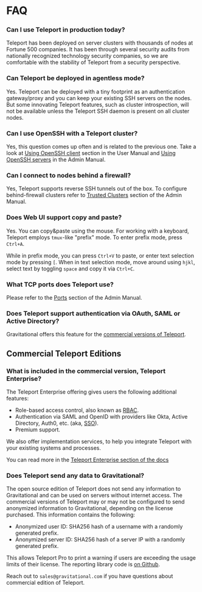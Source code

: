 # FAQ

### Can I use Teleport in production today?

Teleport has been deployed on server clusters with thousands of nodes at
Fortune 500 companies. It has been through several security audits from
nationally recognized technology security companies, so we are comfortable with
the stability of Teleport from a security perspective. 

### Can Teleport be deployed in agentless mode?

Yes. Teleport can be deployed with a tiny footprint as an authentication
gateway/proxy and you can keep your existing SSH servers on the nodes. But some
innovating Teleport features, such as cluster introspection, will not be
available unless the Teleport SSH daemon is present on all cluster nodes.

### Can I use OpenSSH with a Teleport cluster?

Yes, this question comes up often and is related to the previous one. Take a 
look at [Using OpenSSH client](user-manual.md##using-teleport-with-openssh) 
section in the User Manual and [Using OpenSSH servers](admin-guide.md) in the 
Admin Manual.

### Can I connect to nodes behind a firewall?

Yes, Teleport supports reverse SSH tunnels out of the box. To configure
behind-firewall clusters refer to [Trusted Clusters](admin-guide.md#trusted-clusters) 
section of the Admin Manual.

### Does Web UI support copy and paste?

Yes. You can copy&paste using the mouse. For working with a keyboard, Teleport employs 
`tmux`-like "prefix" mode. To enter prefix mode, press `Ctrl+A`.

While in prefix mode, you can press `Ctrl+V` to paste, or enter text selection
mode by pressing `[`. When in text selection mode, move around using `hjkl`, select 
text by toggling `space` and copy it via `Ctrl+C`.

### What TCP ports does Teleport use?

Please refer to the [Ports](admin-guide.md#ports) section of the Admin Manual.

### Does Teleport support authentication via OAuth, SAML or Active Directory?

Gravitational offers this feature for the [commercial versions of Teleport](enterprise.md#rbac).

## Commercial Teleport Editions

### What is included in the commercial version, Teleport Enterprise?

The Teleport Enterprise offering gives users the following additional features:

* Role-based access control, also known as [RBAC](enterprise#rbac).
* Authentication via SAML and OpenID with providers like Okta, Active
  Directory, Auth0, etc. (aka, [SSO](http://localhost:6600/ssh_sso/)).
* Premium support.

We also offer implementation services, to help you integrate
Teleport with your existing systems and processes.

You can read more in the [Teleport Enterprise section of the docs](enterprise.md)

### Does Teleport send any data to Gravitational?

The open source edition of Teleport does not send any information to
Gravitational and can be used on servers without internet access. The
commercial versions of Teleport may or may not be configured to send anonymized
information to Gravitational, depending on the license purchased. This
information contains the following:

* Anonymized user ID: SHA256 hash of a username with a randomly generated prefix.
* Anonymized server ID: SHA256 hash of a server IP with a randomly generated prefix.

This allows Teleport Pro to print a warning if users are exceeding the usage limits
of their license. The reporting library code is [on Github](https://github.com/gravitational/reporting).

Reach out to `sales@gravitational.com` if you have questions about commercial
edition of Teleport.
